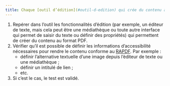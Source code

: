 ```yaml
---
title: Chaque [outil d’édition](#outil-d-edition) qui crée du contenu au format PDF permet-il de définir les [informations d’accessibilité](#information-d-accessibilite) nécessaires pour créer un contenu conforme au [RAPDF](../rapdf1/index.html) ?
---
```

1. Repérer dans l’outil les fonctionnalités d’édition (par exemple, un éditeur de texte, mais cela peut être une médiathèque ou toute autre interface qui permet de saisir du texte ou définir des propriétés) qui permettent de créer du contenu au format PDF.
2. Vérifier qu’il est possible de définir les informations d’accessibilité nécessaires pour rendre le contenu conforme au [RAPDF](../rapdf1/index.html). Par exemple : 
	- définir l’alternative textuelle d’une image depuis l’éditeur de texte ou une médiathèque ;
	- définir un intitulé de lien ;
	- etc.
3. Si c’est le cas, le test est validé.